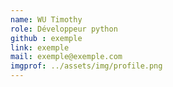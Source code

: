 ```yaml
---
name: WU Timothy
role: Développeur python
github : exemple
link: exemple
mail: exemple@exemple.com
imgprof: ../assets/img/profile.png
---
```

